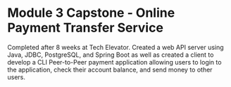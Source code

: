 # Module 3 Capstone - Online Payment Transfer Service
Completed after 8 weeks at Tech Elevator. Created a web API server using Java, JDBC, PostgreSQL, and Spring Boot as well as created a client to develop a CLI Peer-to-Peer payment application allowing users to login to the application, check their account balance, and send money to other users.
